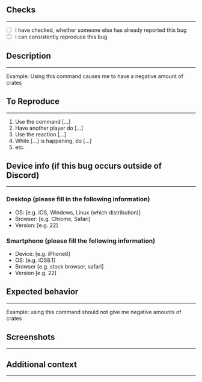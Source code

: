 <!-- Lines like this one will not be visible -->

## Checks
---
<!-- Please only continue if all checkboxes are filled like so: [x] -->
* [ ] I have checked, whether someone else has already reported this bug  
* [ ] I can consistently reproduce this bug  

## Description
---
<!-- Under this line, describe in detail what happens and how this is a bug.
From this description, we should know the affected commands and possibly which part of the code houses the bug (if you already know what causes it). -->
Example: Using this command causes me to have a negative amount of crates


## To Reproduce
---
<!-- Under this line, include details on how the bug can be replicated. 
You can enter as many or as few steps as required. -->

1. Use the command [...]
2. Have another player do [...]
3. Use the reaction [...]
4. While [...] is happening, do [...]
5. etc.

## Device info (if this bug occurs outside of Discord)
---
<!-- If this bug happens outside of the Discord client, i.e. on the raid or guild adventure signup website, fill these details. -->

### Desktop (please fill in the following information)
<!-- Fill in this information when you used a PC. Leave as is if a smartphone was used. -->

- OS: [e.g. iOS, Windows, Linux (which distribution)]
- Browser: [e.g. Chrome, Safari]
- Version: [e.g. 22]
 
### Smartphone (please fill the following information)
<!-- Fill in this information if you used a smartphone. This includes other smart devices as well. Leave as is if a PC was used. -->

- Device: [e.g. iPhone6]
- OS: [e.g. iOS8.1]
- Browser [e.g. stock browser, safari]
- Version [e.g. 22]


## Expected behavior
---
<!-- Under this line, enter what the expected behaviour is, what would be "normal" when following the steps. -->
Example: using this command should not give me negative amounts of crates


## Screenshots
---
<!-- Under this line, you can add screenshots in the format ![image](image link), for example ![image](https://i.imgur.com/1998lxb.png).
If you don't have any screenshots, simply leave this field blank.
These screenshots should be used to help you explain the issue. -->


## Additional context
---
<!-- Under this line, include anything else you'd like us to know, for instance how we can contact you on Discord.
If you have nothing else to add, simply leave this field blank. -->
